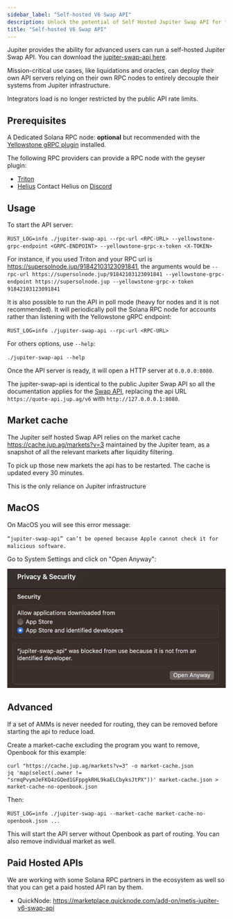 ```yaml
---
sidebar_label: "Self-hosted V6 Swap API"
description: Unlock the potential of Self Hosted Jupiter Swap API for tailored trading solutions and independence from public API limits.
title: "Self-hosted V6 Swap API"
---
```


<head>
    <title>Self Hosted Jupiter Swap API - Personalized Infrastructure</title>
    <meta name="twitter:card" content="summary" />
</head>


Jupiter provides the ability for advanced users can run a self-hosted Jupiter Swap API. You can download the [jupiter-swap-api here](https://github.com/jup-ag/jupiter-swap-api/releases).

Mission-critical use cases, like liquidations and oracles, can deploy their own API servers relying on their own RPC nodes to entirely decouple their systems from Jupiter infrastructure.

Integrators load is no longer restricted by the public API rate limits.

## Prerequisites

A Dedicated Solana RPC node: **optional** but recommended with the [Yellowstone gRPC plugin](https://github.com/rpcpool/yellowstone-grpc) installed.

The following RPC providers can provide a RPC node with the geyser plugin:

- [Triton](https://triton.one)
- [Helius](https://docs.helius.dev) Contact Helius on [Discord](https://discord.com/invite/6GXdee3gBj)

## Usage

To start the API server:

`RUST_LOG=info ./jupiter-swap-api --rpc-url <RPC-URL> --yellowstone-grpc-endpoint <GRPC-ENDPOINT> --yellowstone-grpc-x-token <X-TOKEN>`

For instance, if you used Triton and your RPC url is https://supersolnode.jup/91842103123091841, the arguments would be `--rpc-url https://supersolnode.jup/91842103123091841 --yellowstone-grpc-endpoint https://supersolnode.jup --yellowstone-grpc-x-token 91842103123091841`

It is also possible to run the API in poll mode (heavy for nodes and it is not recommended). It will periodically poll the Solana RPC node for accounts rather than listening with the Yellowstone gRPC endpoint:

`RUST_LOG=info ./jupiter-swap-api --rpc-url <RPC-URL>`

For others options, use `--help`:

`./jupiter-swap-api --help`

Once the API server is ready, it will open a HTTP server at `0.0.0.0:8080`.

The jupiter-swap-api is identical to the public Jupiter Swap API so all the documentation applies for the [Swap API](/docs/apis/swap-api), replacing the api URL `https://quote-api.jup.ag/v6` with `http://127.0.0.0.1:8080`.

## Market cache

The Jupiter self hosted Swap API relies on the market cache https://cache.jup.ag/markets?v=3 maintained by the Jupiter team, as a snapshot of all the relevant markets after liquidity filtering.

To pick up those new markets the api has to be restarted. The cache is updated every 30 minutes.

This is the only reliance on Jupiter infrastructure

## MacOS

On MacOS you will see this error message:

`“jupiter-swap-api” can’t be opened because Apple cannot check it for malicious software.`

Go to System Settings and click on "Open Anyway":

![](../../static/img/docs/jupiter-swap-api-open-anyway.png)

## Advanced

If a set of AMMs is never needed for routing, they can be removed before starting the api to reduce load.

Create a market-cache excluding the program you want to remove, Openbook for this example:

```shell
curl "https://cache.jup.ag/markets?v=3" -o market-cache.json
jq 'map(select(.owner != "srmqPvymJeFKQ4zGQed1GFppgkRHL9kaELCbyksJtPX"))' market-cache.json > market-cache-no-openbook.json
```

Then:

`RUST_LOG=info ./jupiter-swap-api --market-cache market-cache-no-openbook.json ...`

This will start the API server without Openbook as part of routing. You can also remove individual market as well.

## Paid Hosted APIs

We are working with some Solana RPC partners in the ecosystem as well so that you can get a paid hosted API ran by them.

- QuickNode: https://marketplace.quicknode.com/add-on/metis-jupiter-v6-swap-api
